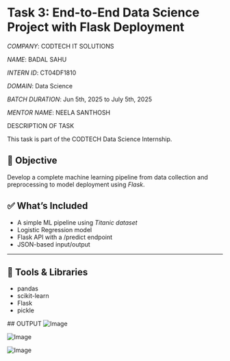# Task 3: End-to-End Data Science Project with Flask Deployment
*COMPANY*: CODTECH IT SOLUTIONS

*NAME*: BADAL SAHU

*INTERN ID*: CT04DF1810

*DOMAIN*: Data Science

*BATCH DURATION*: Jun 5th, 2025 to July 5th, 2025

*MENTOR NAME*: NEELA SANTHOSH

DESCRIPTION OF TASK

This task is part of the CODTECH Data Science Internship.

## 📌 Objective

Develop a complete machine learning pipeline from data collection and preprocessing to model deployment using *Flask*.

## ✅ What’s Included

- A simple ML pipeline using *Titanic dataset*
- Logistic Regression model
- Flask API with a /predict endpoint
- JSON-based input/output

---

## 🧰 Tools & Libraries

- pandas
- scikit-learn
- Flask
- pickle

## OUTPUT
![Image](https://github.com/user-attachments/assets/1782d539-7da4-4e68-9142-73f1fcdcea34)

![Image](https://github.com/user-attachments/assets/cf5ba0f0-eb61-43d6-8ff9-a814d22b3c77)

![Image](https://github.com/user-attachments/assets/a98d7561-57a6-4745-b1fc-32cba95f8ee5)
